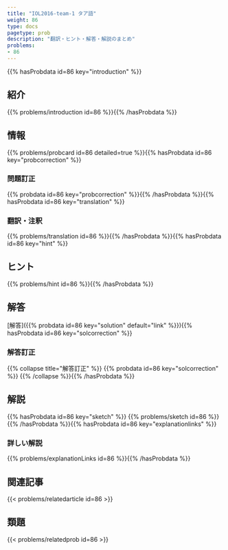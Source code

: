 ```yaml
---
title: "IOL2016-team-1 タア語"
weight: 86
type: docs
pagetype: prob
description: "翻訳・ヒント・解答・解説のまとめ"
problems: 
- 86
---
```


{{% hasProbdata id=86 key="introduction" %}}

## 紹介

{{% problems/introduction id=86 %}}{{% /hasProbdata %}}

## 情報

{{% problems/probcard id=86 detailed=true %}}{{% hasProbdata id=86 key="probcorrection" %}}

### 問題訂正

{{% probdata id=86 key="probcorrection" %}}{{% /hasProbdata %}}{{% hasProbdata id=86 key="translation" %}}

### 翻訳・注釈

{{% problems/translation id=86 %}}{{% /hasProbdata %}}{{% hasProbdata id=86 key="hint" %}}

## ヒント

{{% problems/hint id=86 %}}{{% /hasProbdata %}}

## 解答

[解答]({{% probdata id=86 key="solution" default="link" %}}){{% hasProbdata id=86 key="solcorrection" %}}

### 解答訂正

{{% collapse title="解答訂正" %}}
{{% probdata id=86 key="solcorrection" %}}
{{% /collapse %}}{{% /hasProbdata %}}

## 解説

{{% hasProbdata id=86 key="sketch" %}}
{{% problems/sketch id=86 %}}
{{% /hasProbdata %}}{{% hasProbdata id=86 key="explanationlinks" %}}

### 詳しい解説

{{% problems/explanationLinks id=86 %}}{{% /hasProbdata %}}

## 関連記事

{{< problems/relatedarticle id=86 >}}

## 類題

{{< problems/relatedprob id=86 >}}
